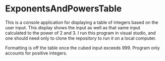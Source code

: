 # ExponentsAndPowersTable
This is a console application for displaying a table of integers based on the user input. 
This display shows the input as well as that same input calculated to the power of 2 and 3.
I run this program in visual studio, and one should need only to clone the repository to run it on a local computer.

Formatting is off the table once the cubed input exceeds 999.
Program only accounts for positive integers.
